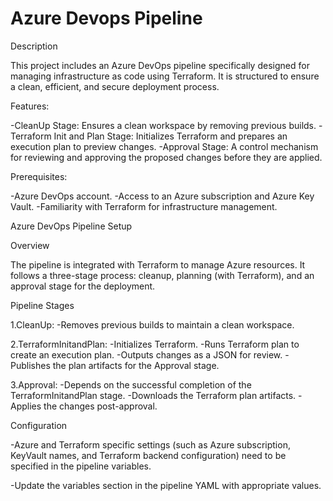 # Azure Devops Pipeline

Description

This project includes an Azure DevOps pipeline specifically designed for managing infrastructure as code using Terraform. It is structured to ensure a clean, efficient, and secure deployment process.

Features:

-CleanUp Stage: Ensures a clean workspace by removing previous builds.
-Terraform Init and Plan Stage: Initializes Terraform and prepares an execution plan to preview changes.
-Approval Stage: A control mechanism for reviewing and approving the proposed changes before they are applied.

Prerequisites:

-Azure DevOps account.
-Access to an Azure subscription and Azure Key Vault.
-Familiarity with Terraform for infrastructure management.


Azure DevOps Pipeline Setup

Overview

The pipeline is integrated with Terraform to manage Azure resources. It follows a three-stage process: cleanup, planning (with Terraform), and an approval stage for the deployment.

Pipeline Stages

1.CleanUp: 
-Removes previous builds to maintain a clean workspace.

2.TerraformInitandPlan:
-Initializes Terraform.
-Runs Terraform plan to create an execution plan.
-Outputs changes as a JSON for review.
-Publishes the plan artifacts for the Approval stage.

3.Approval:
-Depends on the successful completion of the TerraformInitandPlan stage.
-Downloads the Terraform plan artifacts.
-Applies the changes post-approval.

Configuration

-Azure and Terraform specific settings (such as Azure subscription, KeyVault names, and Terraform backend configuration) need to be specified in the pipeline variables.

-Update the variables section in the pipeline YAML with appropriate values.





